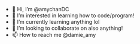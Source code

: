 - 👋 Hi, I’m @amychanDC
- 👀 I’m interested in learning how to code/program!
- 🌱 I’m currently learning anything lol
- 💞️ I’m looking to collaborate on also anything!
- 📫 How to reach me @damie_amy

<!---
amychanDC/amychanDC is a ✨ special ✨ repository because its `README.md` (this file) appears on your GitHub profile.
You can click the Preview link to take a look at your changes.
--->
